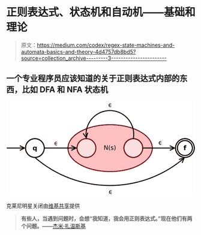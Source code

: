 # 正则表达式、状态机和自动机——基础和理论

> 原文：<https://medium.com/codex/regex-state-machines-and-automata-basics-and-theory-4d4757db8bd5?source=collection_archive---------3----------------------->

## 一个专业程序员应该知道的关于正则表达式内部的东西，比如 DFA 和 NFA 状态机

![](img/d05c62b5a2d7757efdb7146ba78cbb1e.png)

克莱尼明星关闭由[维基共享](https://commons.wikimedia.org/wiki/File:Thompson-kleene-star.svg)提供

> **有些人，当遇到问题时，会想“我知道，我会用正则表达式。”现在他们有两个问题。——**[杰米·扎温斯基](http://regex.info/blog/2006-09-15/247)